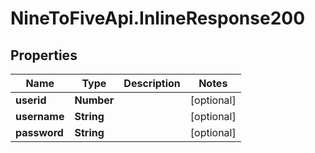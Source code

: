 # NineToFiveApi.InlineResponse200

## Properties
Name | Type | Description | Notes
------------ | ------------- | ------------- | -------------
**userid** | **Number** |  | [optional] 
**username** | **String** |  | [optional] 
**password** | **String** |  | [optional] 


